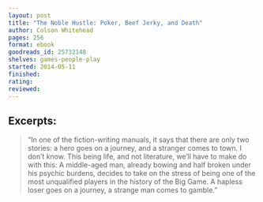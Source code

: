 ```yaml
---
layout: post
title: "The Noble Hustle: Poker, Beef Jerky, and Death"
author: Colson Whitehead
pages: 256
format: ebook
goodreads_id: 25732148
shelves: games-people-play
started: 2014-05-11
finished: 
rating: 
reviewed: 
---
```

## Excerpts:

> “In one of the fiction-writing manuals, it says that there are only two
> stories: a hero goes on a journey, and a stranger comes to town. I don’t
> know. This being life, and not literature, we’ll have to make do with this:
> A middle-aged man, already bowing and half broken under his psychic burdens,
> decides to take on the stress of being one of the most unqualified players
> in the history of the Big Game. A hapless loser goes on a journey, a strange
> man comes to gamble.”

